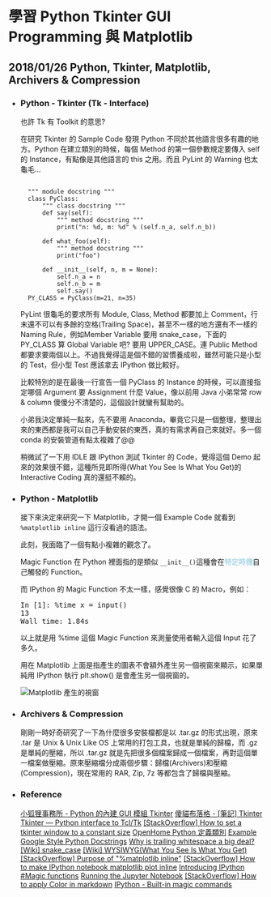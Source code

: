 # 學習 Python Tkinter GUI Programming 與 Matplotlib

## 2018/01/26 Python, Tkinter, Matplotlib, Archivers & Compression

+ ### Python - Tkinter (Tk - Interface)

  也許 Tk 有 Toolkit 的意思?

  在研究 Tkinter 的 Sample Code 發現 Python 不同於其他語言很多有趣的地方。Python 在建立類別的時候，每個 Method 的第一個參數規定要傳入 self 的 Instance，有點像是其他語言的 this 之用。而且 PyLint 的 Warning 也太龜毛...
  <pre><code>
    """ module docstring """
    class PyClass:
        """ class docstring """
        def say(self):
            """ method docstring """
            print("n: %d, m: %d" % (self.n_a, self.n_b))

        def what_foo(self):
            """ method docstring """
            print("foo")

        def __init__(self, n, m = None):
            self.n_a = n
            self.n_b = m
            self.say()
    PY_CLASS = PyClass(m=21, n=35)
  </code></pre>
  PyLint 很龜毛的要求所有 Module, Class, Method 都要加上 Comment，行末還不可以有多餘的空格(Trailing Space)，甚至不一樣的地方還有不一樣的 Naming Rule，例如Member Variable 要用 snake_case，下面的 PY_CLASS 算 Global Variable 吧? 要用 UPPER_CASE。連 Public Method 都要求要兩個以上。不過我覺得這是個不錯的習慣養成啦，雖然可能只是小型的 Test，但小型 Test 應該拿去 IPython 做比較好。

  比較特別的是在最後一行宣告一個 PyClass 的 Instance 的時候，可以直接指定哪個 Argument 要 Assignment 什麼 Value，像以前用 Java 小弟常常 row & column 傻傻分不清楚的，這個設計就蠻有幫助的。

  小弟我決定單純一點來，先不要用 Anaconda，畢竟它只是一個整理，整理出來的東西都是我可以自己手動安裝的東西，真的有需求再自己來就好。多一個 conda 的安裝管道有點太複雜了@@

  稍微試了一下用 IDLE 跟 IPython 測試 Tkinter 的 Code，覺得這個 Demo 起來的效果很不錯，這種所見即所得(What You See Is What You Get)的 Interactive Coding 真的還挺不賴的。

+ ### Python - Matplotlib

  接下來決定來研究一下 Matplotlib，才開一個 Example Code 就看到 <code>%matplotlib inline</code> 這行沒看過的語法。

  此刻，我面臨了一個有點小複雜的觀念了。

  Magic Function 在 Python 裡面指的是類似 <code>\_\_init__()</code>這種會在<span style="color:lightblue">**特定時機**</span>自己觸發的 Function。

  而 IPython 的 Magic Function 不太一樣，感覺很像 C 的 Macro，例如：
  <pre>
  In [1]: %time x = input()
  13
  Wall time: 1.84s
  </pre>
  以上就是用 %time 這個 Magic Function 來測量使用者輸入這個 Input 花了多久。

  用在 Matplotlib 上面是指產生的圖表不會額外產生另一個視窗來顯示，如果單純用 IPython 執行 plt.show() 是會產生另一個視窗的。

  ![Matplotlib 產生的視窗](https://i.imgur.com/QDyR1Tq.png "Matplotlib 產生的視窗")

+ ### Archivers & Compression
  剛剛一時好奇研究了一下為什麼很多安裝檔都是以 .tar.gz 的形式出現，原來 .tar 是 Unix & Unix Like OS 上常用的打包工具，也就是單純的歸檔，而 .gz 是單純的壓縮，所以 .tar.gz 就是先把很多個檔案歸成一個檔案，再對這個單一檔案做壓縮。原來壓縮檔分成兩個步驟：歸檔(Archivers)和壓縮(Compression)，現在常用的 RAR, Zip, 7z 等都包含了歸檔與壓縮。

+ ### Reference
  [小狐狸事務所 - Python 的內建 GUI 模組 Tkinter](https://goo.gl/PkBSBu)
  [傻貓布落格 - [筆記] Tkinter](http://dummycat.blogspot.tw/2005/02/tkinter.html)
  [Tkinter — Python interface to Tcl/Tk](https://docs.python.org/2/library/tkinter.html)
  [[StackOverflow] How to set a tkinter window to a constant size](https://goo.gl/t5F9Ev)
  [OpenHome Python 定義類別](https://openhome.cc/Gossip/Python/Class.html)
  [Example Google Style Python Docstrings](https://goo.gl/x8pcQV)
  [Why is trailing whitespace a big deal?](https://goo.gl/YwZ1xn)
  [[Wiki] snake_case](https://en.wikipedia.org/wiki/Snake_case)
  [[Wiki] WYSIWYG(What You See Is What You Get)](https://en.wikipedia.org/wiki/WYSIWYG)
  [[StackOverflow] Purpose of "%matplotlib inline"](https://goo.gl/FZsiZa)
  [[StackOverflow] How to make IPython notebook matplotlib plot inline](https://goo.gl/YqCmnz)
  [Introducing IPython #Magic functions](https://goo.gl/YQ53ZA)
  [Running the Jupyter Notebook](https://goo.gl/mEm5ZL)
  [[StackOverflow] How to apply Color in markdown](https://goo.gl/PCNJsu)
  [IPython - Built-in magic commands](https://goo.gl/82YPiu)
